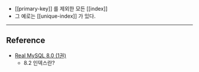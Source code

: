 - [[primary-key]] 를 제외한 모든 [[index]]
- 그 예로는 [[unique-index]] 가 있다.

---
## Reference
-  [Real MySQL 8.0 (1권)](https://product.kyobobook.co.kr/detail/S000001766482)
	- 8.2 인덱스란?